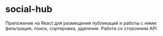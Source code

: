 # social-hub

Приложение на React для размещения публикаций и работы с ними: фильтрация, поиск, сортировка, удаление.
Работа со сторонним API.
